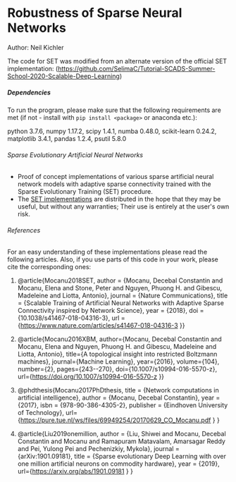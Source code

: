 # Robustness of Sparse Neural Networks
Author: Neil Kichler

The code for SET was modified from an alternate version of the official SET implementation: (https://github.com/SelimaC/Tutorial-SCADS-Summer-School-2020-Scalable-Deep-Learning)

##### Dependencies
To run the program, please make sure that the following requirements are met
(if not - install with ```pip install <package>``` or anaconda etc.):

python 3.7.6, numpy 1.17.2, scipy 1.4.1, numba 0.48.0, scikit-learn 0.24.2,
matplotlib 3.4.1, pandas 1.2.4, psutil 5.8.0

######  Sparse Evolutionary Artificial Neural Networks
* Proof of concept implementations of various sparse artificial neural network models with adaptive sparse connectivity trained with the Sparse Evolutionary Training (SET) procedure.  
* The [SET implementations](https://github.com/dcmocanu/sparse-evolutionary-artificial-neural-networks)
 are distributed in the hope that they may be useful, but without any warranties; Their use is entirely at the user's own risk.


###### References

For an easy understanding of these implementations please read the following articles. Also, if you use parts of this code in your work, please cite the corresponding ones:

1. @article{Mocanu2018SET,
  author =        {Mocanu, Decebal Constantin and Mocanu, Elena and Stone, Peter and Nguyen, Phuong H. and Gibescu, Madeleine and Liotta, Antonio},
  journal =       {Nature Communications},
  title =         {Scalable Training of Artificial Neural Networks with Adaptive Sparse Connectivity inspired by Network Science},
  year =          {2018},
  doi =           {10.1038/s41467-018-04316-3},
  url =           {https://www.nature.com/articles/s41467-018-04316-3 }}

2. @article{Mocanu2016XBM,
author={Mocanu, Decebal Constantin and Mocanu, Elena and Nguyen, Phuong H. and Gibescu, Madeleine and Liotta, Antonio},
title={A topological insight into restricted Boltzmann machines},
journal={Machine Learning},
year={2016},
volume={104},
number={2},
pages={243--270},
doi={10.1007/s10994-016-5570-z},
url={https://doi.org/10.1007/s10994-016-5570-z }}

3. @phdthesis{Mocanu2017PhDthesis,
title = {Network computations in artificial intelligence},
author = {Mocanu, Decebal Constantin},
year = {2017},
isbn = {978-90-386-4305-2},
publisher = {Eindhoven University of Technology},
url={https://pure.tue.nl/ws/files/69949254/20170629_CO_Mocanu.pdf }
}

4. @article{Liu2019onemillion,
  author =        {Liu, Shiwei and Mocanu, Decebal Constantin and Mocanu and Ramapuram Matavalam, Amarsagar Reddy and Pei, Yulong Pei and Pechenizkiy, Mykola},
  journal =       {arXiv:1901.09181},
  title =         {Sparse evolutionary Deep Learning with over one million artificial neurons on commodity hardware},
  year =          {2019},
  url={https://arxiv.org/abs/1901.09181 }
}
